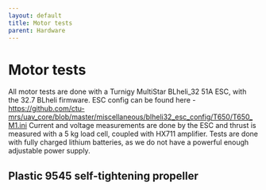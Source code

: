 ```yaml
---
layout: default
title: Motor tests
parent: Hardware
---
```


# Motor tests
All motor tests are done with a Turnigy MultiStar BLheli_32 51A ESC, with the 32.7 BLheli firmware. ESC config can be found here - https://github.com/ctu-mrs/uav_core/blob/master/miscellaneous/blheli32_esc_config/T650/T650_M1.ini
Current and voltage measurements are done by the ESC and thrust is measured with a 5 kg load cell, coupled with HX711 amplifier.
Tests are done with fully charged lithium batteries, as we do not have a powerful enough adjustable power supply.

## Plastic 9545 self-tightening propeller
